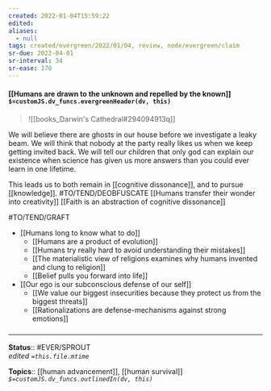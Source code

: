 ```yaml
---
created: 2022-01-04T15:59:22 
edited: 
aliases:
  - null
tags: created/evergreen/2022/01/04, review, node/evergreen/claim
sr-due: 2022-04-01
sr-interval: 34
sr-ease: 170
---
```


#### [[Humans are drawn to the unknown and repelled by the known]] `$=customJS.dv_funcs.evergreenHeader(dv, this)`

> ![[books_Darwin's Cathedral#294094913q]]

We will believe there are ghosts in our house before we investigate a leaky beam. We will think that nobody at the party really likes us when we keep getting invited back. We will tell our children that only god can explain our existence when science has given us more answers than you could ever learn in one lifetime.

This leads us to both remain in [[cognitive dissonance]], and to pursue [[knowledge]].
#TO/TEND/DEOBFUSCATE  [[Humans transfer their wonder into creativity]]
[[Faith is an abstraction of cognitive dissonance]]

#TO/TEND/GRAFT 
- [[Humans long to know what to do]]
	- [[Humans are a product of evolution]]
	- [[Humans try really hard to avoid understanding their mistakes]]
	- [[The materialistic view of religions examines why humans invented and clung to religion]]
	- [[Belief pulls you forward into life]]
- [[Our ego is our subconscious defense of our self]]
	- [[We value our biggest insecurities because they protect us from the biggest threats]]
	- [[Rationalizations are defense-mechanisms against strong emotions]]

### <hr class="footnote"/>

**Status**:: #EVER/SPROUT  
*edited `=this.file.mtime`*

**Topics**:: [[human advancement]], [[human survival]]
*`$=customJS.dv_funcs.outlinedIn(dv, this)`*
